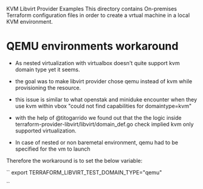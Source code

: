 
KVM Libvirt Provider Examples
This directory contains On-premises Terraform configuration files in order to create a vrtual machine in a local KVM environment.


# QEMU environments workaround

- As nested virtualization with virtualbox doesn't quite support kvm domain type yet it seems.
- the goal was to make libvirt provider chose qemu instead of kvm while provisioning the resource.
- this issue is similar to what openstak and miniduke encounter when they use kvm within vbox "could not find capabilities for domaintype=kvm"

- with the help of @titogarrido we found out that the the logic inside terraform-provider-libvirt/libvirt/domain_def.go check implied kvm only supported virtualization.

- In case of nested or non baremetal environment, qemu had to be specified for the vm to launch

Therefore the workaround is to set the below variable: 

``
export TERRAFORM_LIBVIRT_TEST_DOMAIN_TYPE="qemu" 

``

